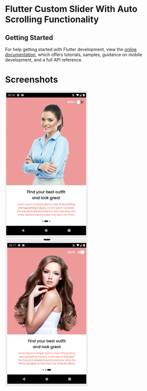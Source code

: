 # Flutter Custom Slider With Auto Scrolling Functionality

## Getting Started
For help getting started with Flutter development, view the
[online documentation](https://docs.flutter.dev/), which offers tutorials,
samples, guidance on mobile development, and a full API reference.

# Screenshots

<img height="480px" src="assets/screenshots/shot1.png"><img height="480px" src="assets/screenshots/shot2.png">
